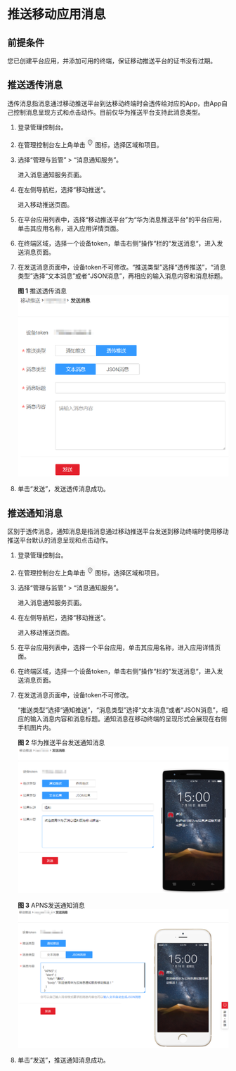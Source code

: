 # 推送移动应用消息<a name="smn_ug_0025"></a>

## 前提条件<a name="section77781359182710"></a>

您已创建平台应用，并添加可用的终端，保证移动推送平台的证书没有过期。

## 推送透传消息<a name="section135073215287"></a>

透传消息指消息通过移动推送平台到达移动终端时会透传给对应的App，由App自己控制消息呈现方式和点击动作。目前仅华为推送平台支持此消息类型。

1.  登录管理控制台。
2.  在管理控制台左上角单击![](figures/icon-region-14.png)图标，选择区域和项目。
3.  选择“管理与监管” \> “消息通知服务”。

    进入消息通知服务页面。

4.  在左侧导航栏，选择“移动推送“。

    进入移动推送页面。

5.  在平台应用列表中，选择“移动推送平台”为“华为消息推送平台”的平台应用，单击其应用名称，进入应用详情页面。
6.  在终端区域，选择一个设备token，单击右侧“操作“栏的“发送消息“，进入发送消息页面。
7.  在发送消息页面中，设备token不可修改。“推送类型”选择“透传推送”，“消息类型”选择“文本消息”或者“JSON消息”，再相应的输入消息内容和消息标题。

    **图 1**  推送透传消息<a name="fig1051485211325"></a>  
    ![](figures/推送透传消息.png "推送透传消息")

8.  单击“发送”，发送透传消息成功。

## 推送通知消息<a name="section113890240354"></a>

区别于透传消息，通知消息是指消息通过移动推送平台发送到移动终端时使用移动推送平台默认的消息呈现和点击动作。

1.  登录管理控制台。
2.  在管理控制台左上角单击![](figures/icon-region-15.png)图标，选择区域和项目。
3.  选择“管理与监管” \> “消息通知服务”。

    进入消息通知服务页面。

4.  在左侧导航栏，选择“移动推送“。

    进入移动推送页面。

5.  在平台应用列表中，选择一个平台应用，单击其应用名称，进入应用详情页面。
6.  在终端区域，选择一个设备token，单击右侧“操作“栏的“发送消息“，进入发送消息页面。
7.  在发送消息页面中，设备token不可修改。

    “推送类型”选择“通知推送”，“消息类型”选择“文本消息”或者“JSON消息”，相应的输入消息内容和消息标题。通知消息在移动终端的呈现形式会展现在右侧手机图片内。

    **图 2**  华为推送平台发送通知消息<a name="fig15451182419356"></a>  
    ![](figures/华为推送平台发送通知消息.png "华为推送平台发送通知消息")

    **图 3**  APNS发送通知消息<a name="fig6860163204214"></a>  
    ![](figures/APNS发送通知消息.png "APNS发送通知消息")

8.  单击“发送”，推送通知消息成功。

